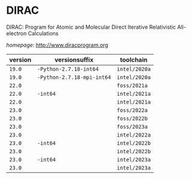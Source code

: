 # DIRAC

DIRAC: Program for Atomic and Molecular Direct Iterative Relativistic All-electron Calculations

*homepage*: <http://www.diracprogram.org>

version | versionsuffix | toolchain
--------|---------------|----------
``19.0`` | ``-Python-2.7.18-int64`` | ``intel/2020a``
``19.0`` | ``-Python-2.7.18-mpi-int64`` | ``intel/2020a``
``22.0`` |  | ``foss/2021a``
``22.0`` | ``-int64`` | ``intel/2021a``
``22.0`` |  | ``intel/2021a``
``23.0`` |  | ``foss/2022a``
``23.0`` |  | ``foss/2022b``
``23.0`` |  | ``foss/2023a``
``23.0`` |  | ``intel/2022a``
``23.0`` | ``-int64`` | ``intel/2022b``
``23.0`` |  | ``intel/2022b``
``23.0`` | ``-int64`` | ``intel/2023a``
``23.0`` |  | ``intel/2023a``
